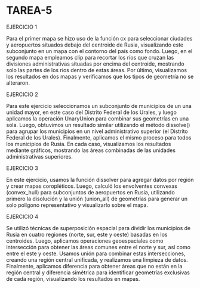 # TAREA-5

EJERCICIO 1

Para el primer mapa se hizo uso de la función cx para seleccionar ciudades y aeropuertos situados debajo del centroide de Rusia, visualizando este subconjunto en un mapa con el contorno del país como fondo. Luego, en el segundo mapa empleamos clip para recortar los ríos que cruzan las divisiones administrativas situadas por encima del centroide, mostrando solo las partes de los ríos dentro de estas áreas. Por último, visualizamos los resultados en dos mapas y verificamos que los tipos de geometría no se alteraron.

EJERCICIO 2

Para este ejercicio seleccionamos un subconjunto de municipios de un una unidad mayor, en este caso del Distrito Federal de los Urales, y luego aplicamos la operación UnaryUnion para combinar sus geometrías en una sola. Luego, obtuvimos un resultado similar utilizando el método dissolve() para agrupar los municipios en un nivel administrativo superior (el Distrito Federal de los Urales). Finalmente, aplicamos el mismo proceso para todos los municipios de Rusia. En cada caso, visualizamos los resultados mediante gráficos, mostrando las áreas combinadas de las unidades administrativas superiores.

EJERCICIO 3

En este ejercicio, usamos la función dissolver para agregar datos por región y crear mapas coropléticos. Luego, calculó los envolventes convexas (convex_hull) para subconjuntos de aeropuertos en Rusia, utilizando primero la disolución y la unión (union_all) de geometrías para generar un solo polígono representativo y visualizarlo sobre el mapa.

EJERCICIO 4

Se utilizó técnicas de superposición espacial para dividir los municipios de Rusia en cuatro regiones (norte, sur, este y oeste) basadas en los centroides. Luego, aplicamos operaciones geoespaciales como intersección para obtener las áreas comunes entre el norte y sur, así como entre el este y oeste. Usamos unión para combinar estas intersecciones, creando una región central unificada, y realizamos una limpieza de datos. Finalmente, aplicamos diferencia para obtener áreas que no están en la región central y diferencia simétrica para identificar geometrías exclusivas de cada región, visualizando los resultados en mapas.
